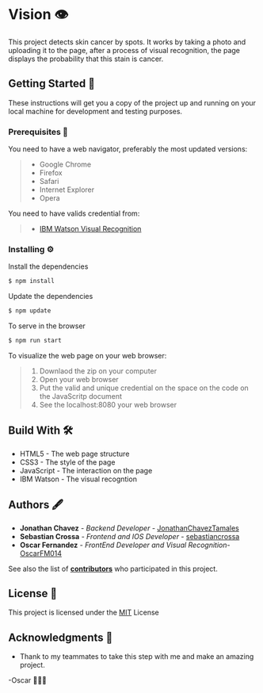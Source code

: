 # Vision 👁
This project detects skin cancer by spots. It works by taking a photo and uploading it to the page, after a process of visual recognition, the page displays the probability that this stain is cancer.

## Getting Started 🚀
These instructions will get you a copy of the project up and running on your local machine for development and testing purposes.

### Prerequisites 🔧
You need to have a web navigator, preferably the most updated versions:
> + Google Chrome
> + Firefox
> + Safari
> + Internet Explorer
> + Opera

You need to have valids credential from:
> +  [IBM Watson Visual Recognition](https://www.ibm.com/mx-es/cloud/watson-visual-recognition)

### Installing ⚙️

Install the dependencies

```sh
$ npm install
```
Update the dependencies

```sh
$ npm update
```
To serve in the browser

```sh
$ npm run start
```
To visualize the web page on your web browser:
> 1. Downlaod the zip on your computer
> 2. Open your web browser
> 3. Put the valid and unique credential on the space on the code on the JavaScritp document
> 3. See the localhost:8080 your web browser

## Build With 🛠
+ HTML5 - The web page structure
+ CSS3 - The style of the page
+ JavaScript - The interaction on the page
+ IBM Watson - The visual recogntion

## Authors 🖋
+ **Jonathan Chavez** *-  Backend Developer -*  [JonathanChavezTamales](https://github.com/JonathanChavezTamales)
+ **Sebastian Crossa** *-  Frontend and IOS Developer -* [sebastiancrossa](https://github.com/sebastiancrossa?tab=overview&from=2020-06-01&to=2020-06-10)
+ **Oscar Fernandez** *- FrontEnd Developer and Visual Recognition-* [OscarFM014](https://github.com/OscarFM014)

See also the list of [**contributors**](https://github.com/OscarFM014/diversify/graphs/contributors) who participated in this project.

## License 📄
This project is licensed under the [MIT](https://choosealicense.com/licenses/mit/) License


## Acknowledgments 🎁
+ Thank to my teammates to take this step with me and make an amazing project.


-Oscar 👨🏻‍💻
